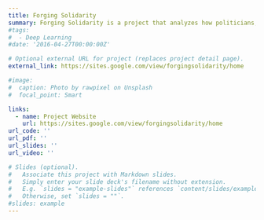 ```yaml
---
title: Forging Solidarity
summary: Forging Solidarity is a project that analyzes how politicians, political parties, and interest groups explain the purpose of social policies and political engagement in the interest of others.
#tags:
#  - Deep Learning
#date: '2016-04-27T00:00:00Z'

# Optional external URL for project (replaces project detail page).
external_link: https://sites.google.com/view/forgingsolidarity/home

#image:
#  caption: Photo by rawpixel on Unsplash
#  focal_point: Smart

links:
  - name: Project Website
    url: https://sites.google.com/view/forgingsolidarity/home
url_code: ''
url_pdf: ''
url_slides: ''
url_video: ''

# Slides (optional).
#   Associate this project with Markdown slides.
#   Simply enter your slide deck's filename without extension.
#   E.g. `slides = "example-slides"` references `content/slides/example-slides.md`.
#   Otherwise, set `slides = ""`.
#slides: example
---
```


